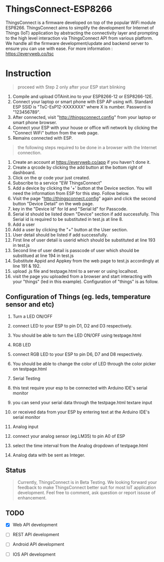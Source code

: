 # ThingsConnect-ESP8266
ThingsConnect is a firmware developed on top of the popular WiFi module ESP8266. ThingsConnect aims to simplify the development for Internet of Things (IoT) application by abstracting the connectivity layer and prompting to the high level interaction via ThingsConnect API from various platform. We handle all the firmware development/update and backend server to ensure you can use with ease. For more information : https://everyweb.co/tsc


#  Instruction

> proceed with Step 2 only after your ESP start blinking 

1. Compile and upload OTAinit.ino to your ESP8266-12 or ESP8266-12E.
2. Connect your laptop or smart phone with ESP AP using wifi. Standard ESP SSID is "TsC-EsP12-XXXXXXX" where X is number. Password is "123456789".
3. After connected, visit "http://thingsconnect.config" from your laptop or smart phone browser.
4. Connect your ESP with your house or office wifi network by clicking the "Connect WiFi" button from the web page.
5. Remains connected with ESP.

> the following steps required to be done in a browser with the Internet connection.

1. Create an account at https://everyweb.co/app if you haven't done it.
2. Create a qrcode by clicking the add button at the bottom right of dashboard. 
3. Click on the qr code your just created.
4. Subscribe to a service "EW ThingsConnect"
5. Add a device by clicking the '+' button at the Device section. You will need the information from ESP for this step. Follow below.
  1.  Visit the page "http://thingsconnect.config" again and click the second button "Device Detail" on the web page.
  2.  key in the "Device Id" for Id and "Serial Id" for Passcode.
  3.  Serial id should be listed down "Device" section if add successfully. This Serial id is required to be substituted in test.js at line 8.  
6. Add a user 
  1.  Add a user by clicking the "+" button at the User section. 
  2.  User detail should be listed if add successfully.
  3.  First line of user detail is userid which should be substituted at line 193 in test.js
  4.  Second line of user detail is passcode of user which should be substitued at line 194 in test.js
7. Substitute Appid and Appkey from the web page to test.js accordingly at line 191 & 192.
8. upload .js file and testpage.html to a server or using localhost.
9. visit the page you uploaded from a browser and start interacting with your "things" (led in this example). Configuration of "things" is as follow.

## Configuration of Things (eg. leds, temperature sensor and etc)

1. Turn a LED ON/OFF
  1. connect LED to your ESP to pin D1, D2 and D3 respectively.
  2. You should be able to turn the LED ON/OFF using testpage.html

2. RGB LED 
  1. connect RGB LED to your ESP to pin D6, D7 and D8 respectively.
  2. You should be able to change the color of LED through the color picker on testpage.html

3. Serial Testing
 1. this test require your esp to be connected with Arduino IDE's serial monitor
 2. you can send your serial data through the testpage.html textare input
 3. or received data from your ESP by entering text at the Arduino IDE's serial monitor

4. Analog input 
  1. connect your analog sensor (eg.LM35) to pin A0 of ESP
  2. select the time interval from the Analog dropdown of testpage.html
  3. Analog data with be sent as Integer.

## Status
> Currently, ThingsConnect is in Beta Testing. We looking forward your feedback to make ThingsConnect better suit for most IoT application development. Feel free to comment, ask question or report issuse of enhancement.

## TODO
- [x] Web API development
- [ ] REST API development
- [ ] Android API development
- [ ] IOS API development

